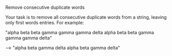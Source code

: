 Remove consecutive duplicate words

Your task is to remove all consecutive duplicate words from a string, leaving only first words entries. For example:

"alpha beta beta gamma gamma gamma delta alpha beta beta gamma gamma gamma delta"

--> "alpha beta gamma delta alpha beta gamma delta"
